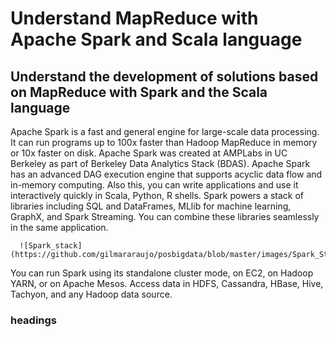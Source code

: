 # Understand MapReduce with Apache Spark and Scala language
## Understand the development of solutions based on MapReduce with Spark and the Scala language
   Apache Spark is a fast and general engine for large-scale data processing. It can run programs up to 100x faster than  Hadoop MapReduce in memory or 10x faster on disk. Apache Spark was created at AMPLabs in UC Berkeley as part of Berkeley Data Analytics Stack (BDAS). Apache Spark has an advanced DAG execution engine that supports acyclic data flow and in-memory computing. Also this, you can write applications and use it interactively quickly in Scala, Python, R shells.
   Spark powers a stack of libraries including SQL and DataFrames, MLlib for machine learning, GraphX, and Spark Streaming. You can combine these libraries seamlessly in the same application.
      
      ![Spark_stack](https://github.com/gilmararaujo/posbigdata/blob/master/images/Spark_Stack.jpg)
                                 
      
You can run Spark using its standalone cluster mode, on EC2, on Hadoop YARN, or on Apache Mesos. Access data in HDFS, Cassandra, HBase, Hive, Tachyon, and any Hadoop data source.

### headings
